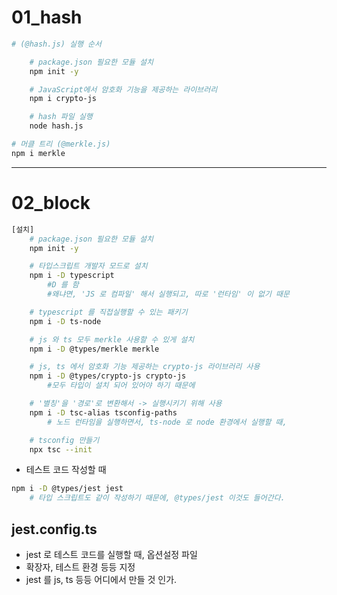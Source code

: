 
# 01_hash
``` sh
# (@hash.js) 실행 순서 

    # package.json 필요한 모듈 설치
    npm init -y

    # JavaScript에서 암호화 기능을 제공하는 라이브러리 
    npm i crypto-js

    # hash 파일 실행
    node hash.js
```


```sh
# 머클 트리 (@merkle.js)
npm i merkle
```

--- 

# 02_block 

``` bash
[설치]
    # package.json 필요한 모듈 설치 
    npm init -y

    # 타입스크립트 개발자 모드로 설치 
    npm i -D typescript
        #D 를 함 
        #왜냐면, 'JS 로 컴파일' 해서 실행되고, 따로 '런타임' 이 없기 때문

    # typescript 를 직접실행할 수 있는 패키기
    npm i -D ts-node

    # js 와 ts 모두 merkle 사용할 수 있게 설치
    npm i -D @types/merkle merkle

    # js, ts 에서 암호화 기능 제공하는 crypto-js 라이브러리 사용
    npm i -D @types/crypto-js crypto-js
        #모두 타입이 설치 되어 있어야 하기 때문에

    # '별칭'을 '경로'로 변환해서 -> 실행시키기 위해 사용
    npm i -D tsc-alias tsconfig-paths
        # 노드 런타임을 실행하면서, ts-node 로 node 환경에서 실행할 때, 
```


``` sh
    # tsconfig 만들기
    npx tsc --init

```


- 테스트 코드 작성할 때
``` sh
npm i -D @types/jest jest
    # 타입 스크립트도 같이 작성하기 때문에, @types/jest 이것도 들어간다.  
```


## jest.config.ts
- jest 로 테스트 코드를 실행할 때, 옵션설정 파일
- 확장자, 테스트 환경 등등 지정
- jest 를 js, ts 등등 어디에서 만들 것 인가. 